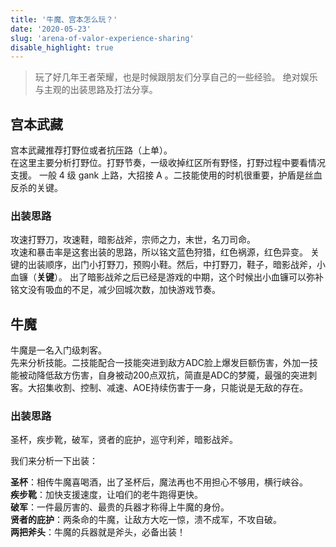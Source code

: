 ```yaml
---
title: '牛魔、宫本怎么玩？'
date: '2020-05-23'
slug: 'arena-of-valor-experience-sharing'
disable_highlight: true
---
```


> 玩了好几年王者荣耀，也是时候跟朋友们分享自己的一些经验。
> 绝对娱乐与主观的出装思路及打法分享。

## 宫本武藏

宫本武藏推荐打野位或者抗压路（上单）。  
在这里主要分析打野位。打野节奏，一级收掉红区所有野怪，打野过程中要看情况支援。
一般 4 级 gank 上路，大招接 A 。二技能使用的时机很重要，护盾是丝血反杀的关键。

### 出装思路

攻速打野刀，攻速鞋，暗影战斧，宗师之力，末世，名刀司命。  
攻速和暴击率是这套出装的思路，所以铭文蓝色狩猎，红色祸源，红色异变。
关键的出装顺序，出门小打野刀，预购小鞋。然后，中打野刀，鞋子，暗影战斧，小血镰（**关键**）。
出了暗影战斧之后已经是游戏的中期，这个时候出小血镰可以弥补铭文没有吸血的不足，减少回城次数，加快游戏节奏。

## 牛魔

牛魔是一名入门级刺客。  
先来分析技能。二技能配合一技能突进到敌方ADC脸上爆发巨额伤害，外加一技能被动降低敌方伤害，自身被动200点双抗，简直是ADC的梦魇，最强的突进刺客。大招集收割、控制、减速、AOE持续伤害于一身，只能说是无敌的存在。

### 出装思路

圣杯，疾步靴，破军，贤者的庇护，巡守利斧，暗影战斧。

我们来分析一下出装：

**圣杯**：相传牛魔喜喝酒，出了圣杯后，魔法再也不用担心不够用，横行峡谷。  
**疾步靴**：加快支援速度，让咱们的老牛跑得更快。  
**破军**：一件最厉害的、最贵的兵器才称得上牛魔的身份。  
**贤者的庇护**：两条命的牛魔，让敌方大吃一惊，溃不成军，不攻自破。  
**两把斧头**：牛魔的兵器就是斧头，必备出装！  
